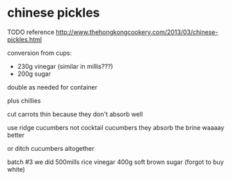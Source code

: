# chinese pickles

TODO reference http://www.thehongkongcookery.com/2013/03/chinese-pickles.html

conversion from cups:
- 230g vinegar (similar in millis???)
- 200g sugar

double as needed for container

plus chillies

cut carrots thin because they don't absorb well

use ridge cucumbers not cocktail cucumbers they absorb the brine waaaay better

or ditch cucumbers altogether

batch #3 we did 500mills rice vinegar 400g soft brown sugar (forgot to buy white)
